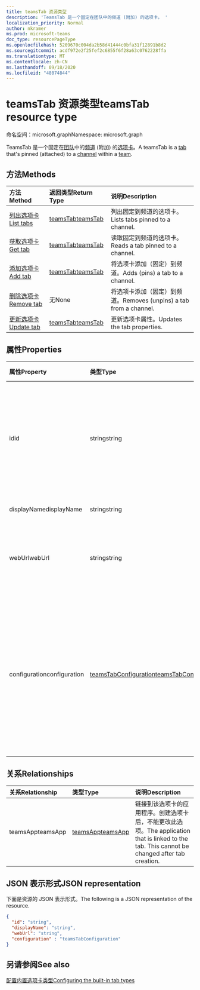 ```yaml
---
title: teamsTab 资源类型
description: 'TeamsTab 是一个固定在团队中的频道 (附加) 的选项卡。 '
localization_priority: Normal
author: nkramer
ms.prod: microsoft-teams
doc_type: resourcePageType
ms.openlocfilehash: 5209670c004da2b58d41444c0bfa31f12891b8d2
ms.sourcegitcommit: acdf972e2f25fef2c6855f6f28a63c0762228ffa
ms.translationtype: MT
ms.contentlocale: zh-CN
ms.lasthandoff: 09/18/2020
ms.locfileid: "48074844"
---
```

# <a name="teamstab-resource-type"></a><span data-ttu-id="2a8cd-103">teamsTab 资源类型</span><span class="sxs-lookup"><span data-stu-id="2a8cd-103">teamsTab resource type</span></span>

<span data-ttu-id="2a8cd-104">命名空间：microsoft.graph</span><span class="sxs-lookup"><span data-stu-id="2a8cd-104">Namespace: microsoft.graph</span></span>



<span data-ttu-id="2a8cd-105">TeamsTab 是一个固定在[团队](team.md)中的[频道](channel.md) (附加) 的[选项卡](../resources/teamstab.md)。</span><span class="sxs-lookup"><span data-stu-id="2a8cd-105">A teamsTab is a [tab](../resources/teamstab.md) that's pinned (attached) to a [channel](channel.md) within a [team](team.md).</span></span> 

## <a name="methods"></a><span data-ttu-id="2a8cd-106">方法</span><span class="sxs-lookup"><span data-stu-id="2a8cd-106">Methods</span></span>

| <span data-ttu-id="2a8cd-107">方法</span><span class="sxs-lookup"><span data-stu-id="2a8cd-107">Method</span></span>       | <span data-ttu-id="2a8cd-108">返回类型</span><span class="sxs-lookup"><span data-stu-id="2a8cd-108">Return Type</span></span>  |<span data-ttu-id="2a8cd-109">说明</span><span class="sxs-lookup"><span data-stu-id="2a8cd-109">Description</span></span>|
|:---------------|:--------|:----------|
|[<span data-ttu-id="2a8cd-110">列出选项卡</span><span class="sxs-lookup"><span data-stu-id="2a8cd-110">List tabs</span></span>](../api/teamstab-list.md) | [<span data-ttu-id="2a8cd-111">teamsTab</span><span class="sxs-lookup"><span data-stu-id="2a8cd-111">teamsTab</span></span>](teamstab.md) | <span data-ttu-id="2a8cd-112">列出固定到频道的选项卡。</span><span class="sxs-lookup"><span data-stu-id="2a8cd-112">Lists tabs pinned to a channel.</span></span>|
|[<span data-ttu-id="2a8cd-113">获取选项卡</span><span class="sxs-lookup"><span data-stu-id="2a8cd-113">Get tab</span></span>](../api/teamstab-get.md) | [<span data-ttu-id="2a8cd-114">teamsTab</span><span class="sxs-lookup"><span data-stu-id="2a8cd-114">teamsTab</span></span>](teamstab.md) | <span data-ttu-id="2a8cd-115">读取固定到频道的选项卡。</span><span class="sxs-lookup"><span data-stu-id="2a8cd-115">Reads a tab pinned to a channel.</span></span>|
|[<span data-ttu-id="2a8cd-116">添加选项卡</span><span class="sxs-lookup"><span data-stu-id="2a8cd-116">Add tab</span></span>](../api/teamstab-add.md) | [<span data-ttu-id="2a8cd-117">teamsTab</span><span class="sxs-lookup"><span data-stu-id="2a8cd-117">teamsTab</span></span>](teamstab.md) | <span data-ttu-id="2a8cd-118">将选项卡添加（固定）到频道。</span><span class="sxs-lookup"><span data-stu-id="2a8cd-118">Adds (pins) a tab to a channel.</span></span>|
|[<span data-ttu-id="2a8cd-119">删除选项卡</span><span class="sxs-lookup"><span data-stu-id="2a8cd-119">Remove tab</span></span>](../api/teamstab-delete.md) | <span data-ttu-id="2a8cd-120">无</span><span class="sxs-lookup"><span data-stu-id="2a8cd-120">None</span></span> | <span data-ttu-id="2a8cd-121">将选项卡添加（固定）到频道。</span><span class="sxs-lookup"><span data-stu-id="2a8cd-121">Removes (unpins) a tab from a channel.</span></span>|
|[<span data-ttu-id="2a8cd-122">更新选项卡</span><span class="sxs-lookup"><span data-stu-id="2a8cd-122">Update tab</span></span>](../api/teamstab-update.md) | [<span data-ttu-id="2a8cd-123">teamsTab</span><span class="sxs-lookup"><span data-stu-id="2a8cd-123">teamsTab</span></span>](teamstab.md) | <span data-ttu-id="2a8cd-124">更新选项卡属性。</span><span class="sxs-lookup"><span data-stu-id="2a8cd-124">Updates the tab properties.</span></span>|


## <a name="properties"></a><span data-ttu-id="2a8cd-125">属性</span><span class="sxs-lookup"><span data-stu-id="2a8cd-125">Properties</span></span>

|<span data-ttu-id="2a8cd-126">属性</span><span class="sxs-lookup"><span data-stu-id="2a8cd-126">Property</span></span>|<span data-ttu-id="2a8cd-127">类型</span><span class="sxs-lookup"><span data-stu-id="2a8cd-127">Type</span></span>|<span data-ttu-id="2a8cd-128">说明</span><span class="sxs-lookup"><span data-stu-id="2a8cd-128">Description</span></span>|
|:---------------|:--------|:----------|
|  <span data-ttu-id="2a8cd-129">id</span><span class="sxs-lookup"><span data-stu-id="2a8cd-129">id</span></span>              |   <span data-ttu-id="2a8cd-130">string</span><span class="sxs-lookup"><span data-stu-id="2a8cd-130">string</span></span>                  |  <span data-ttu-id="2a8cd-131">唯一标识 "通道" 选项卡的特定实例的标识符。只读。</span><span class="sxs-lookup"><span data-stu-id="2a8cd-131">Identifier that uniquely identifies a specific instance of a channel tab. Read only.</span></span>     |
|  <span data-ttu-id="2a8cd-132">displayName</span><span class="sxs-lookup"><span data-stu-id="2a8cd-132">displayName</span></span>            |   <span data-ttu-id="2a8cd-133">string</span><span class="sxs-lookup"><span data-stu-id="2a8cd-133">string</span></span>                  |  <span data-ttu-id="2a8cd-134">选项卡的名称。</span><span class="sxs-lookup"><span data-stu-id="2a8cd-134">Name of the tab.</span></span>     |
|  <span data-ttu-id="2a8cd-135">webUrl</span><span class="sxs-lookup"><span data-stu-id="2a8cd-135">webUrl</span></span>          |   <span data-ttu-id="2a8cd-136">string</span><span class="sxs-lookup"><span data-stu-id="2a8cd-136">string</span></span>                  |  <span data-ttu-id="2a8cd-137">选项卡实例的深层链接 URL。</span><span class="sxs-lookup"><span data-stu-id="2a8cd-137">Deep link URL of the tab instance.</span></span> <span data-ttu-id="2a8cd-138">只读。</span><span class="sxs-lookup"><span data-stu-id="2a8cd-138">Read only.</span></span>     |
|  <span data-ttu-id="2a8cd-139">configuration</span><span class="sxs-lookup"><span data-stu-id="2a8cd-139">configuration</span></span>        |   [<span data-ttu-id="2a8cd-140">teamsTabConfiguration</span><span class="sxs-lookup"><span data-stu-id="2a8cd-140">teamsTabConfiguration</span></span>](teamstabconfiguration.md) |  <span data-ttu-id="2a8cd-141">应用于选项卡的自定义设置的容器。仅在设置此属性后，才会认为选项卡已配置。</span><span class="sxs-lookup"><span data-stu-id="2a8cd-141">Container for custom settings applied to a tab. The tab is considered configured only once this property is set.</span></span>     |

## <a name="relationships"></a><span data-ttu-id="2a8cd-142">关系</span><span class="sxs-lookup"><span data-stu-id="2a8cd-142">Relationships</span></span>

| <span data-ttu-id="2a8cd-143">关系</span><span class="sxs-lookup"><span data-stu-id="2a8cd-143">Relationship</span></span> | <span data-ttu-id="2a8cd-144">类型</span><span class="sxs-lookup"><span data-stu-id="2a8cd-144">Type</span></span>   | <span data-ttu-id="2a8cd-145">说明</span><span class="sxs-lookup"><span data-stu-id="2a8cd-145">Description</span></span> |
|:---------------|:--------|:----------|
|<span data-ttu-id="2a8cd-146">teamsApp</span><span class="sxs-lookup"><span data-stu-id="2a8cd-146">teamsApp</span></span>|[<span data-ttu-id="2a8cd-147">teamsApp</span><span class="sxs-lookup"><span data-stu-id="2a8cd-147">teamsApp</span></span>](teamsapp.md) | <span data-ttu-id="2a8cd-148">链接到该选项卡的应用程序。创建选项卡后，不能更改此选项。</span><span class="sxs-lookup"><span data-stu-id="2a8cd-148">The application that is linked to the tab. This cannot be changed after tab creation.</span></span> |

## <a name="json-representation"></a><span data-ttu-id="2a8cd-149">JSON 表示形式</span><span class="sxs-lookup"><span data-stu-id="2a8cd-149">JSON representation</span></span>

<span data-ttu-id="2a8cd-150">下面是资源的 JSON 表示形式。</span><span class="sxs-lookup"><span data-stu-id="2a8cd-150">The following is a JSON representation of the resource.</span></span>


<!-- {
  "blockType": "resource",
  "baseType": "microsoft.graph.entity",
  "@odata.type": "microsoft.graph.teamsTab"
}-->

```json
{  
  "id": "string",
  "displayName": "string",
  "webUrl": "string",
  "configuration" : "teamsTabConfiguration"
}
```

<!-- uuid: 8fcb5dbc-d5aa-4681-8e31-b001d5168d79
2015-10-25 14:57:30 UTC -->
<!-- {
  "type": "#page.annotation",
  "description": "teamsTab resource",
  "keywords": "",
  "section": "documentation",
  "tocPath": ""
}-->

## <a name="see-also"></a><span data-ttu-id="2a8cd-151">另请参阅</span><span class="sxs-lookup"><span data-stu-id="2a8cd-151">See also</span></span>

[<span data-ttu-id="2a8cd-152">配置内置选项卡类型</span><span class="sxs-lookup"><span data-stu-id="2a8cd-152">Configuring the built-in tab types</span></span>](/graph/teams-configuring-builtin-tabs)

